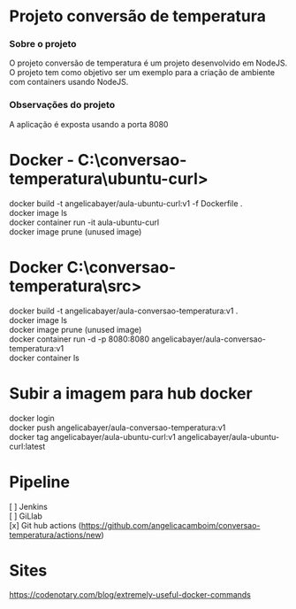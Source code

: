 # Projeto conversão de temperatura

### Sobre o projeto
O projeto conversão de temperatura é um projeto desenvolvido em NodeJS. O projeto tem como objetivo ser um exemplo para a criação de ambiente com containers usando NodeJS.

### Observações do projeto
A aplicação é exposta usando a porta 8080

# Docker - C:\conversao-temperatura\ubuntu-curl>
docker build -t angelicabayer/aula-ubuntu-curl:v1 -f Dockerfile . <br />
docker image ls <br />
docker container run -it aula-ubuntu-curl <br />
docker image prune (unused image) <br />

# Docker C:\conversao-temperatura\src>
docker build -t angelicabayer/aula-conversao-temperatura:v1 . <br />
docker image ls <br />
docker image prune (unused image) <br />
docker container run -d -p 8080:8080 angelicabayer/aula-conversao-temperatura:v1 <br />
docker container ls <br />
 
# Subir a imagem para hub docker
docker login <br />
docker push angelicabayer/aula-conversao-temperatura:v1 <br />
docker tag angelicabayer/aula-ubuntu-curl:v1 angelicabayer/aula-ubuntu-curl:latest <br />

# Pipeline
[ ] Jenkins <br />
[ ] GiLlab <br />
[x] Git hub actions (https://github.com/angelicacamboim/conversao-temperatura/actions/new) <br />

# Sites
https://codenotary.com/blog/extremely-useful-docker-commands <br />
